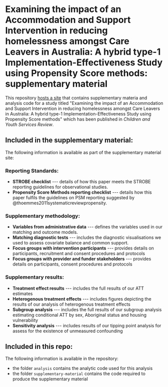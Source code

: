 # Examining the impact of an Accommodation and Support Intervention in reducing homelessness amongst Care Leavers in Australia: A hybrid type-1 Implementation-Effectiveness Study using Propensity Score methods: supplementary material

This repository [hosts a site](https://davetayl-r.github.io/pyi-impact-study/pyi-impact-study-supplementary-material.html) that contains supplementary materia and analysis code for a study titled "Examining the impact of an Accommodation and Support Intervention in reducing homelessness amongst Care Leavers in Australia: A hybrid type-1 Implementation-Effectiveness Study using Propensity Score methods" which has been published in *Children and Youth Services Review*.

## Included in the supplementary material:

The following information is available as part of the supplementary material site:

### Reporting Standards:

- **STROBE checklist** --- details of how this paper meets the STROBE reporting guidelines for observational studies.  
- **Propensity Score Methods reporting checklist** --- details how this paper fulfils the guidelines on PSM reporting suggested by @thoemmes2011systematicreviewpropensity. 

### Supplementary methodology:

- **Variables from administrative data** --- defines the variables used in our matching and outcome models.
- **Matching diagnostic tests** --- includes the diagnostic visualisations we used to assess covariate balance and common support.
- **Focus groups with intervention participants** --- provides details on participants, recruitment and consent procedures and protocols
- **Focus groups with provider and funder stakeholders** --- provides details on participants, consent procedures and protocols

### Supplementary results:

- **Treatment effect results** --- includes the full results of our ATT estimates
- **Heterogenous treatment effects** --- includes figures depicting the results of our analysis of heterogenous treatment effects
- **Subgroup analysis** --- includes the full results of our subgroup analysis estimating conditional ATT by sex, Aboriginal status and housing vulnerability
- **Sensitivity analysis** --- includes results of our tipping point analysis for assess for the existence of unmeasured confounding

## Included in this repo:

The following information is available in the repository:

- the folder `analysis` contains the analytic code used for this analysis
- the folder `supplementary-material` contains the code required to produce the supplementary material
